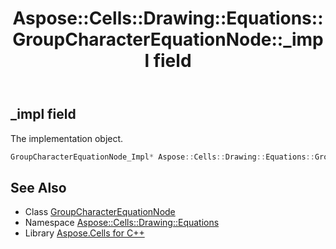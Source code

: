 ﻿---
title: Aspose::Cells::Drawing::Equations::GroupCharacterEquationNode::_impl field
linktitle: _impl
second_title: Aspose.Cells for C++ API Reference
description: 'Aspose::Cells::Drawing::Equations::GroupCharacterEquationNode::_impl field. The implementation object in C++.'
type: docs
weight: 1500
url: /cpp/aspose.cells.drawing.equations/groupcharacterequationnode/_impl/
---
## _impl field


The implementation object.

```cpp
GroupCharacterEquationNode_Impl* Aspose::Cells::Drawing::Equations::GroupCharacterEquationNode::_impl
```

## See Also

* Class [GroupCharacterEquationNode](../)
* Namespace [Aspose::Cells::Drawing::Equations](../../)
* Library [Aspose.Cells for C++](../../../)
